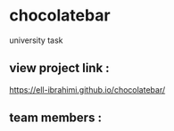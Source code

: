 # chocolatebar
university task 
## view project link : 
<https://ell-ibrahimi.github.io/chocolatebar/>
## team members :
